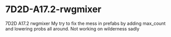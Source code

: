 # 7D2D-A17.2-rwgmixer
7D2D A17.2 rwgmixer
My try to fix the mess in prefabs by adding max_count and lowering probs all around. Not working on wilderness sadly
